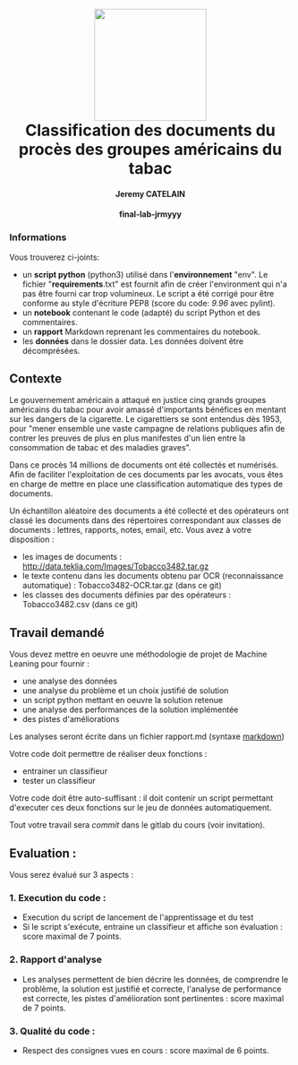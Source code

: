 <h1 align="center">
  <br>
  <a><img src="http://mastersid.univ-rouen.fr/images/logoSID.jpg" width="200"></a>
  <br>
Classification des documents du procès des groupes américains du tabac
  <br>
</h1>

<h4 align="center"> Jeremy CATELAIN</h4>
<h4 align="center"> final-lab-jrmyyy</h4>

### Informations

Vous trouverez ci-joints: 

* un **script python** (python3) utilisé dans l'**environnement** "env". Le fichier "**requirements**.txt" est fournit afin de créer l'environment qui n'a pas être fourni car trop volumineux. Le script a été corrigé pour être conforme au style d'écriture PEP8 (score du code: *9.96* avec pylint).
* un **notebook** contenant le code (adapté) du script Python et des commentaires. 
* un **rapport** Markdown reprenant les commentaires du notebook. 
* les **données** dans le dossier data. Les données doivent être décomprésées.

## Contexte 

Le gouvernement américain a attaqué en justice cinq grands groupes américains du tabac pour avoir amassé d'importants bénéfices en mentant sur les dangers de la cigarette. Le cigarettiers  se sont entendus dès 1953, pour "mener ensemble une vaste campagne de relations publiques afin de contrer les preuves de plus en plus manifestes d'un lien entre la consommation de tabac et des maladies graves". 

Dans ce procès 14 millions de documents ont été collectés et numérisés. Afin de faciliter l'exploitation de ces documents par les avocats, vous êtes en charge de mettre en place une classification automatique des types de documents. 

Un échantillon aléatoire des documents a été collecté et des opérateurs ont classé les documents dans des répertoires correspondant aux classes de documents : lettres, rapports, notes, email, etc. Vous avez à votre disposition : 

- les images de documents : http://data.teklia.com/Images/Tobacco3482.tar.gz
- le texte contenu dans les documents obtenu par OCR (reconnaissance automatique) : Tobacco3482-OCR.tar.gz  (dans ce git)
- les classes des documents définies par des opérateurs : Tobacco3482.csv (dans ce git)

## Travail demandé

Vous devez mettre en oeuvre une méthodologie de projet de Machine Leaning pour fournir :

* une analyse des données
* une analyse du problème et un choix justifié de solution
* un script python mettant en oeuvre la solution retenue
* une analyse des performances de la solution implémentée
* des pistes d'améliorations

Les analyses seront écrite dans un fichier rapport.md (syntaxe [markdown](https://guides.github.com/features/mastering-markdown/))  

Votre code doit permettre de réaliser deux fonctions : 

* entrainer un classifieur
* tester un classifieur

Votre code doit être auto-suffisant : il doit contenir un script permettant d'executer ces deux fonctions sur le jeu de données automatiquement.

Tout votre travail sera *commit* dans le gitlab du cours (voir invitation).

## Evaluation : 
Vous serez évalué sur 3 aspects : 

### 1. Execution du code : 

* Execution du script de lancement de l'apprentissage et du test
* Si le script s'exécute, entraine un classifieur et affiche son évaluation : score maximal de 7 points.

### 2. Rapport d'analyse

* Les analyses permettent de bien décrire les données, de comprendre le problème, la solution est justifié et correcte, l'analyse de performance est correcte, les pistes d'amélioration sont pertinentes : score maximal de 7 points.

### 3. Qualité du code : 

* Respect des consignes vues en cours : score maximal de 6 points.